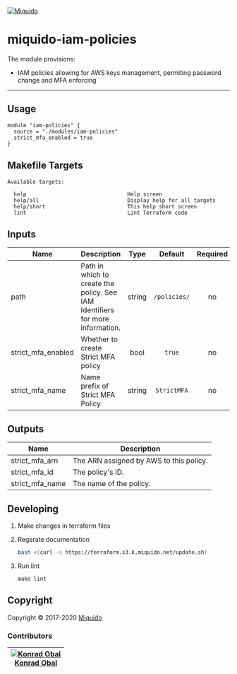 <!-- This file was automatically generated by the `build-harness`. Make all changes to `README.yaml` and run `make readme` to rebuild this file. -->
[![Miquido][logo]](https://www.miquido.com/)

# miquido-iam-policies
The module provisions:

- IAM policies allowing for AWS keys management, permiting password change and MFA enforcing
---
## Usage

```hcl
module "iam-policies" {
  source = "./modules/iam-policies"
  strict_mfa_enabled = true
}
```
## Makefile Targets
```
Available targets:

  help                                Help screen
  help/all                            Display help for all targets
  help/short                          This help short screen
  lint                                Lint Terraform code

```
## Inputs

| Name | Description | Type | Default | Required |
|------|-------------|:----:|:-----:|:-----:|
| path | Path in which to create the policy. See IAM Identifiers for more information. | string | `/policies/` | no |
| strict_mfa_enabled | Whether to create Strict MFA policy | bool | `true` | no |
| strict_mfa_name | Name prefix of Strict MFA Policy | string | `StrictMFA` | no |

## Outputs

| Name | Description |
|------|-------------|
| strict_mfa_arn | The ARN assigned by AWS to this policy. |
| strict_mfa_id | The policy's ID. |
| strict_mfa_name | The name of the policy. |



## Developing

1. Make changes in terraform files

2. Regerate documentation

    ```bash
    bash <(curl -s https://terraform.s3.k.miquido.net/update.sh)
    ```

3. Run lint

    ```
    make lint
    ```

## Copyright

Copyright © 2017-2020 [Miquido](https://miquido.com)



### Contributors

|  [![Konrad Obal][k911_avatar]][k911_homepage]<br/>[Konrad Obal][k911_homepage] |
|---|

  [k911_homepage]: https://github.com/k911
  [k911_avatar]: https://github.com/k911.png?size=150



  [logo]: https://www.miquido.com/img/logos/logo__miquido.svg
  [website]: https://www.miquido.com/
  [github]: https://github.com/miquido
  [bitbucket]: https://bitbucket.org/miquido
